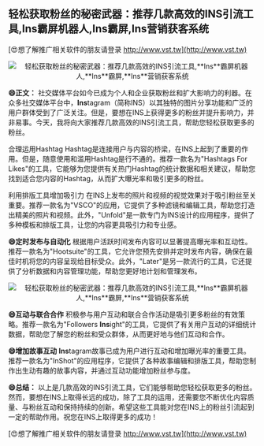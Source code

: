 ## **轻松获取粉丝的秘密武器：推荐几款高效的INS引流工具,**Ins**霸屏机器人,**Ins**霸屏,**Ins**营销获客系统**

[😍想了解推广相关软件的朋友请登录 http://www.vst.tw](http://www.vst.tw)

 <center><img src="https://vst.tw/MP4/tuiguang/png/5.png" alt="轻松获取粉丝的秘密武器：推荐几款高效的INS引流工具,**Ins**霸屏机器人,**Ins**霸屏,**Ins**营销获客系统"></center>

**😄正文：**
社交媒体平台如今已成为个人和企业获取粉丝和扩大影响力的利器。在众多社交媒体平台中，**Ins**tagram（简称INS）以其独特的图片分享功能和广泛的用户群体受到了广泛关注。但是，要想在INS上获得更多的粉丝并提升影响力，并非易事。今天，我将向大家推荐几款高效的INS引流工具，帮助您轻松获取更多的粉丝。

合理运用Hashtag
Hashtag是连接用户与内容的桥梁，在INS上起到了重要的作用。但是，随意使用和滥用Hashtag是行不通的。推荐一款名为"Hashtags For Likes"的工具，它能够为您提供有关热门Hashtag的统计数据和相关建议，帮助您找到适合您内容的Hashtag，从而扩大曝光率和吸引更多的粉丝。

利用排版工具增加吸引力
在INS上发布的照片和视频的视觉效果对于吸引粉丝至关重要。推荐一款名为"VSCO"的应用，它提供了多种滤镜和编辑工具，帮助您打造出精美的照片和视频。此外，"Unfold"是一款专门为INS设计的应用程序，提供了多种模板和排版工具，让您的内容更具吸引力和专业感。

**😄定时发布与自动化**
根据用户活跃时间发布内容可以显著提高曝光率和互动性。推荐一款名为"Hootsuite"的工具，它允许您预先安排并定时发布内容，确保在最佳时机将您的内容呈现给目标受众。此外，"Later"是另一款流行的工具，它还提供了分析数据和内容管理功能，帮助您更好地计划和管理发布。

 <center><img src="https://vst.tw/MP4/tuiguang/png/1.png" alt="轻松获取粉丝的秘密武器：推荐几款高效的INS引流工具,**Ins**霸屏机器人,**Ins**霸屏,**Ins**营销获客系统"></center>

**😄互动与联合合作**
积极参与用户互动和联合合作活动是吸引更多粉丝的有效策略。推荐一款名为"Followers **Ins**ight"的工具，它提供了有关用户互动的详细统计数据，帮助您了解您的粉丝和受众群体，从而更好地与他们互动和合作。

**😄增加故事互动**
**Ins**tagram故事已成为用户进行互动和增加曝光率的重要工具。推荐一款名为"InShot"的应用程序，它提供了各种故事编辑和排版工具，帮助您制作出生动有趣的故事内容，并通过互动功能增加粉丝参与度。

**😄总结：**
以上是几款高效的INS引流工具，它们能够帮助您轻松获取更多的粉丝。然而，要想在INS上取得长远的成功，除了工具的运用，还需要您不断优化内容质量、与粉丝互动和保持持续的创新。希望这些工具能对您在INS上的粉丝引流起到一定的帮助作用。祝您在INS上取得更多的成功！

[😍想了解推广相关软件的朋友请登录 http://www.vst.tw](http://www.vst.tw)



